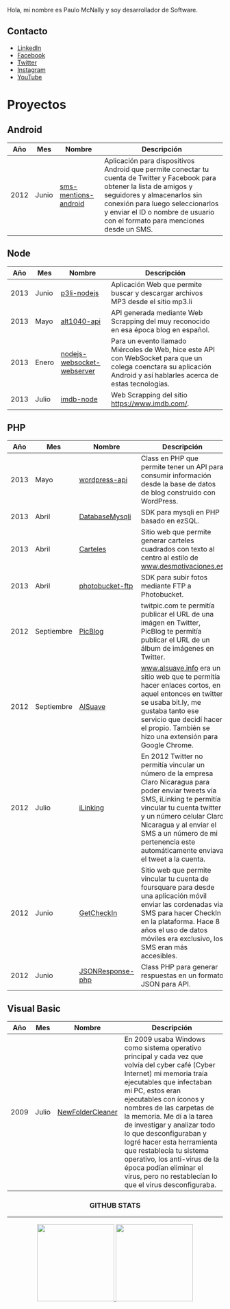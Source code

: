 Hola, mi nombre es Paulo McNally y soy desarrollador de Software.

## Contacto

- [LinkedIn](https://www.linkedin.com/in/paulomcnally/)
- [Facebook](https://www.facebook.com/paulomcnally)
- [Twitter](https://twitter.com/paulomcnally)
- [Instagram](https://www.instagram.com/paulomcnally/)
- [YouTube](https://www.youtube.com/paulomcnally)

# Proyectos

## Android
| Año  | Mes   | Nombre                                                 | Descripción | 
| ---- | ----- | --------------------------------------------------- | ----------- |
| 2012 | Junio | [sms-mentions-android](https://github.com/paulomcnally/sms-mentions-android) | Aplicación para dispositivos Android que permite conectar tu cuenta de Twitter y Facebook para obtener la lista de amigos y seguidores y almacenarlos sin conexión para luego seleccionarlos y enviar el ID o nombre de usuario con el formato para menciones desde un SMS. |


## Node

| Año  | Mes   | Nombre                                                 | Descripción | 
| ---- | ----- | --------------------------------------------------- | ----------- |
| 2013 | Junio | [p3li-nodejs](https://github.com/paulomcnally/mp3li-nodejs) | Aplicación Web que permite buscar y descargar archivos MP3 desde el sitio mp3.li |
| 2013 | Mayo | [alt1040-api](https://github.com/paulomcnally/af-node-alt1040-api) | API generada mediante Web Scrapping del muy reconocido en esa época blog en español. |
| 2013 | Enero | [nodejs-websocket-webserver](https://github.com/paulomcnally/nodejs-websocket-webserver) | Para un evento llamado Miércoles de Web, hice este API con WebSocket para que un colega coenctara su aplicación Android y así hablarles acerca de estas tecnologías. |
| 2013 | Julio | [imdb-node](https://www.npmjs.com/package/imdb-node) | Web Scrapping del sitio https://www.imdb.com/. |

## PHP
| Año  | Mes   | Nombre                                                               | Descripción | 
| ---- | ----- | -------------------------------------------------------------------- | ----------- |
| 2013 | Mayo  | [wordpress-api](https://github.com/paulomcnally/wordpress-api) | Class en PHP que permite tener un API para consumir información desde la base de datos de blog construido con WordPress. |
| 2013 | Abril | [DatabaseMysqli](https://github.com/paulomcnally/DatabaseMysqli-php) | SDK para mysqli en PHP basado en ezSQL. |
| 2013 | Abril | [Carteles](https://github.com/paulomcnally/Carteles) | Sitio web que permite generar carteles cuadrados con texto al centro al estilo de www.desmotivaciones.es |
| 2013 | Abril | [photobucket-ftp](https://github.com/paulomcnally/photobucket-ftp-php) | SDK para subir fotos mediante FTP a Photobucket. |
| 2012 | Septiembre | [PicBlog](https://github.com/paulomcnally/PicBlog) | twitpic.com te permitía publicar el URL de una imágen en Twitter, PicBlog te permitía publicar el URL de un álbum de imágenes en Twitter. |
| 2012 | Septiembre | [AlSuave](https://github.com/paulomcnally/AlSuave) | www.alsuave.info era un sitio web que te permitía hacer enlaces cortos, en aquel entonces en twitter se usaba bit.ly, me gustaba tanto ese servicio que decidí hacer el propio. También se hizo una extensión para Google Chrome. |
| 2012 | Julio | [iLinking](https://github.com/paulomcnally/iLinking) | En 2012 Twitter no permitía vincular un número de la empresa Claro Nicaragua para poder enviar tweets vía SMS, iLinking te permitía vincular tu cuenta twitter y un número celular Claro Nicaragua y al enviar el SMS a un número de mi pertenencia este automáticamente enviava el tweet a la cuenta. |
| 2012 | Junio | [GetCheckIn](https://github.com/paulomcnally/GetCheckIn) | Sitio web que permite vincular tu cuenta de foursquare para desde una aplicación móvil enviar las cordenadas via SMS para hacer CheckIn en la plataforma. Hace 8 años el uso de datos móviles era exclusivo, los SMS eran más accesibles. |
| 2012 | Junio | [JSONResponse-php](https://github.com/paulomcnally/JSONResponse-php) | Class PHP para generar respuestas en un formato JSON para API. |

## Visual Basic
| Año  | Mes   | Nombre                                                 | Descripción | 
| ---- | ----- | --------------------------------------------------- | ----------- |
| 2009 | Julio | [NewFolderCleaner](https://github.com/paulomcnally/NewFolderCleaner) | En 2009 usaba Windows como sistema operativo principal y cada vez que volvía del cyber café (Cyber Internet) mi memoria traía ejecutables que infectaban mi PC, estos eran ejecutables con íconos y nombres de las carpetas de la memoria. Me dí a la tarea de investigar y analizar todo lo que desconfiguraban y logré hacer esta herramienta que restablecía tu sistema operativo, los anti-virus de la época podían eliminar el virus, pero no restablecían lo que el virus desconfiguraba. |


<h3 align="center">GITHUB STATS<hr/></h3>

<p align="center">
  <a href="https://github.com/paulomcnally">
    <img height="180em" src="https://github-readme-stats-eight-theta.vercel.app/api?username=paulomcnally&show_icons=true&theme=dracula&include_all_commits=true&count_private=true"/>
    <img height="180em" src="https://github-readme-stats-eight-theta.vercel.app/api/top-langs/?username=paulomcnally&layout=compact&langs_count=8&theme=dracula&count_private=true"/>
  </a>  
</p>
